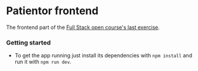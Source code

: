 # Patientor frontend

The frontend part of the [Full Stack open course's last exercise](https://fullstackopen.com/en/part9/grande_finale_patientor).

### Getting started

- To get the app running just install its dependencies with `npm install` and run it with `npm run dev`.
